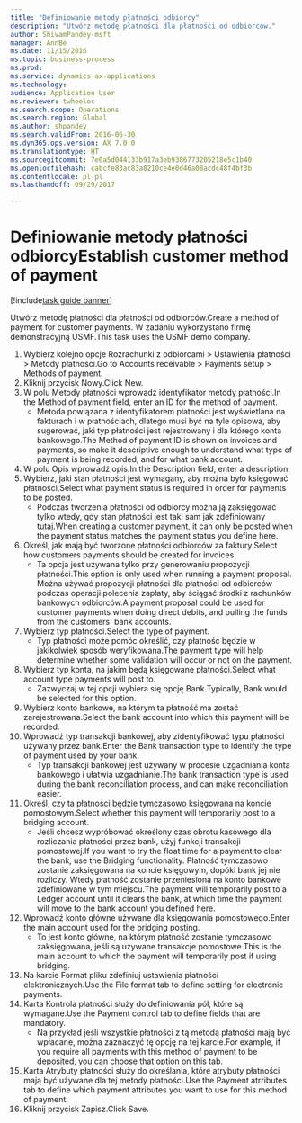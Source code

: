 ```yaml
--- 
title: "Definiowanie metody płatności odbiorcy"
description: "Utwórz metodę płatności dla płatności od odbiorców."
author: ShivamPandey-msft
manager: AnnBe
ms.date: 11/15/2016
ms.topic: business-process
ms.prod: 
ms.service: dynamics-ax-applications
ms.technology: 
audience: Application User
ms.reviewer: twheeloc
ms.search.scope: Operations
ms.search.region: Global
ms.author: shpandey
ms.search.validFrom: 2016-06-30
ms.dyn365.ops.version: AX 7.0.0
ms.translationtype: HT
ms.sourcegitcommit: 7e0a5d044133b917a3eb9386773205218e5c1b40
ms.openlocfilehash: cabcfe83ac83a8210ce4e0d46a08acdc48f4bf3b
ms.contentlocale: pl-pl
ms.lasthandoff: 09/29/2017

---
```

# <a name="establish-customer-method-of-payment"></a><span data-ttu-id="74ba9-103">Definiowanie metody płatności odbiorcy</span><span class="sxs-lookup"><span data-stu-id="74ba9-103">Establish customer method of payment</span></span>

[!include[task guide banner](../../includes/task-guide-banner.md)]

<span data-ttu-id="74ba9-104">Utwórz metodę płatności dla płatności od odbiorców.</span><span class="sxs-lookup"><span data-stu-id="74ba9-104">Create a method of payment for customer payments.</span></span> <span data-ttu-id="74ba9-105">W zadaniu wykorzystano firmę demonstracyjną USMF.</span><span class="sxs-lookup"><span data-stu-id="74ba9-105">This task uses the USMF demo company.</span></span>

1. <span data-ttu-id="74ba9-106">Wybierz kolejno opcje Rozrachunki z odbiorcami > Ustawienia płatności > Metody płatności.</span><span class="sxs-lookup"><span data-stu-id="74ba9-106">Go to Accounts receivable > Payments setup > Methods of payment.</span></span>
2. <span data-ttu-id="74ba9-107">Kliknij przycisk Nowy.</span><span class="sxs-lookup"><span data-stu-id="74ba9-107">Click New.</span></span>
3. <span data-ttu-id="74ba9-108">W polu Metody płatności wprowadź identyfikator metody płatności.</span><span class="sxs-lookup"><span data-stu-id="74ba9-108">In the Method of payment field, enter an ID for the method of payment.</span></span>
    * <span data-ttu-id="74ba9-109">Metoda powiązana z identyfikatorem płatności jest wyświetlana na fakturach i w płatnościach, dlatego musi być na tyle opisowa, aby sugerować, jaki typ płatności jest rejestrowany i dla którego konta bankowego.</span><span class="sxs-lookup"><span data-stu-id="74ba9-109">The Method of payment ID is shown on invoices and payments, so make it descriptive enough to understand what type of payment is being recorded, and for what bank account.</span></span>  
4. <span data-ttu-id="74ba9-110">W polu Opis wprowadź opis.</span><span class="sxs-lookup"><span data-stu-id="74ba9-110">In the Description field, enter a description.</span></span>
5. <span data-ttu-id="74ba9-111">Wybierz, jaki stan płatności jest wymagany, aby można było księgować płatności.</span><span class="sxs-lookup"><span data-stu-id="74ba9-111">Select what payment status is required in order for payments to be posted.</span></span>
    * <span data-ttu-id="74ba9-112">Podczas tworzenia płatności od odbiorcy można ją zaksięgować tylko wtedy, gdy stan płatności jest taki sam jak zdefiniowany tutaj.</span><span class="sxs-lookup"><span data-stu-id="74ba9-112">When creating a customer payment, it can only be posted when the payment status matches the payment status you define here.</span></span>  
6. <span data-ttu-id="74ba9-113">Określ, jak mają być tworzone płatności odbiorców za faktury.</span><span class="sxs-lookup"><span data-stu-id="74ba9-113">Select how customers payments should be created for invoices.</span></span>
    * <span data-ttu-id="74ba9-114">Ta opcja jest używana tylko przy generowaniu propozycji płatności.</span><span class="sxs-lookup"><span data-stu-id="74ba9-114">This option is only used when running a payment proposal.</span></span> <span data-ttu-id="74ba9-115">Można używać propozycji płatności dla płatności od odbiorców podczas operacji polecenia zapłaty, aby ściągać środki z rachunków bankowych odbiorców.</span><span class="sxs-lookup"><span data-stu-id="74ba9-115">A payment proposal could be used for customer payments when doing direct debits, and pulling the funds from the customers' bank accounts.</span></span>  
7. <span data-ttu-id="74ba9-116">Wybierz typ płatności.</span><span class="sxs-lookup"><span data-stu-id="74ba9-116">Select the type of payment.</span></span>
    * <span data-ttu-id="74ba9-117">Typ płatności może pomóc określić, czy płatność będzie w jakikolwiek sposób weryfikowana.</span><span class="sxs-lookup"><span data-stu-id="74ba9-117">The payment type will help determine whether some validation will occur or not on the payment.</span></span>  
8. <span data-ttu-id="74ba9-118">Wybierz typ konta, na jakim będą księgowane płatności.</span><span class="sxs-lookup"><span data-stu-id="74ba9-118">Select what account type payments will post to.</span></span>
    * <span data-ttu-id="74ba9-119">Zazwyczaj w tej opcji wybiera się opcję Bank.</span><span class="sxs-lookup"><span data-stu-id="74ba9-119">Typically, Bank would be selected for this option.</span></span>  
9. <span data-ttu-id="74ba9-120">Wybierz konto bankowe, na którym ta płatność ma zostać zarejestrowana.</span><span class="sxs-lookup"><span data-stu-id="74ba9-120">Select the bank account into which this payment will be recorded.</span></span>
10. <span data-ttu-id="74ba9-121">Wprowadź typ transakcji bankowej, aby zidentyfikować typu płatności używany przez bank.</span><span class="sxs-lookup"><span data-stu-id="74ba9-121">Enter the Bank transaction type to identify the type of payment used by your bank.</span></span>
    * <span data-ttu-id="74ba9-122">Typ transakcji bankowej jest używany w procesie uzgadniania konta bankowego i ułatwia uzgadnianie.</span><span class="sxs-lookup"><span data-stu-id="74ba9-122">The bank transaction type is used during the bank reconciliation process, and can make reconciliation easier.</span></span>  
11. <span data-ttu-id="74ba9-123">Określ, czy ta płatności będzie tymczasowo księgowana na koncie pomostowym.</span><span class="sxs-lookup"><span data-stu-id="74ba9-123">Select whether this payment will temporarily post to a bridging account.</span></span>
    * <span data-ttu-id="74ba9-124">Jeśli chcesz wypróbować określony czas obrotu kasowego dla rozliczania płatności przez bank, użyj funkcji transakcji pomostowej.</span><span class="sxs-lookup"><span data-stu-id="74ba9-124">If you want to try the float time for a payment to clear the bank, use the Bridging functionality.</span></span> <span data-ttu-id="74ba9-125">Płatność tymczasowo zostanie zaksięgowana na koncie księgowym, dopóki bank jej nie rozliczy. Wtedy płatność zostanie przeniesiona na konto bankowe zdefiniowane w tym miejscu.</span><span class="sxs-lookup"><span data-stu-id="74ba9-125">The payment will temporarily post to a Ledger account until it clears the bank, at which time the payment will move to the bank account you defined here.</span></span>  
12. <span data-ttu-id="74ba9-126">Wprowadź konto główne używane dla księgowania pomostowego.</span><span class="sxs-lookup"><span data-stu-id="74ba9-126">Enter the main account used for the bridging posting.</span></span>
    * <span data-ttu-id="74ba9-127">To jest konto główne, na którym płatność zostanie tymczasowo zaksięgowana, jeśli są używane transakcje pomostowe.</span><span class="sxs-lookup"><span data-stu-id="74ba9-127">This is the main account to which the payment will temporarily post if using bridging.</span></span>  
13. <span data-ttu-id="74ba9-128">Na karcie Format pliku zdefiniuj ustawienia płatności elektronicznych.</span><span class="sxs-lookup"><span data-stu-id="74ba9-128">Use the File format tab to define setting for electronic payments.</span></span>
14. <span data-ttu-id="74ba9-129">Karta Kontrola płatności służy do definiowania pól, które są wymagane.</span><span class="sxs-lookup"><span data-stu-id="74ba9-129">Use the Payment control tab to define fields that are mandatory.</span></span>
    * <span data-ttu-id="74ba9-130">Na przykład jeśli wszystkie płatności z tą metodą płatności mają być wpłacane, można zaznaczyć tę opcję na tej karcie.</span><span class="sxs-lookup"><span data-stu-id="74ba9-130">For example, if you require all payments with this method of payment to be deposited, you can choose that option on this tab.</span></span>  
15. <span data-ttu-id="74ba9-131">Karta Atrybuty płatności służy do określania, które atrybuty płatności mają być używane dla tej metody płatności.</span><span class="sxs-lookup"><span data-stu-id="74ba9-131">Use the Payment atrributes tab to define which payment attributes you want to use for this method of payment.</span></span>
16. <span data-ttu-id="74ba9-132">Kliknij przycisk Zapisz.</span><span class="sxs-lookup"><span data-stu-id="74ba9-132">Click Save.</span></span>


